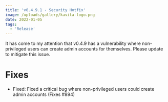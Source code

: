 ```yaml
---
title: 'v0.4.9.1 - Security Hotfix'
image: /uploads/gallery/kavita-logo.png
date: 2022-01-05
tags:
  - 'Release'
---
```


It has come to my attention that v0.4.9 has a vulnerability where non-privileged users can create admin accounts for themselves. Please update to mitigate this issue.



# Fixes

- Fixed: Fixed a critical bug where non-privileged users could create admin accounts (Fixes #894)